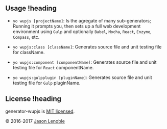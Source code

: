 ## Usage !heading

* `yo wupjs [projectName]`: Is the agregate of many sub-generators; Running it prompts you, then sets up a full web development environment using `Gulp` and optionally `Babel`, `Mocha`, `React`, `Enzyme`, `Compass`, etc.

* `yo wupjs:class [className]`: Generates source file and unit testing file for className.

* `yo wupjs:component [componentName]`: Generates source file and unit testing file for `React` componentName.

* `yo wupjs:gulpplugin [pluginName]`: Generates source file and unit testing file for `Gulp` pluginName.

## License !heading

generator-wupjs is [MIT licensed](./LICENSE).

© 2016-2017 [Jason Lenoble](mailto:jason.lenoble@gmail.com)
